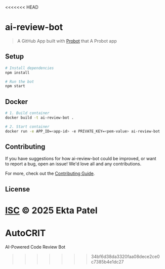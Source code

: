 <<<<<<< HEAD
# ai-review-bot

> A GitHub App built with [Probot](https://github.com/probot/probot) that A Probot app

## Setup

```sh
# Install dependencies
npm install

# Run the bot
npm start
```

## Docker

```sh
# 1. Build container
docker build -t ai-review-bot .

# 2. Start container
docker run -e APP_ID=<app-id> -e PRIVATE_KEY=<pem-value> ai-review-bot
```

## Contributing

If you have suggestions for how ai-review-bot could be improved, or want to report a bug, open an issue! We'd love all and any contributions.

For more, check out the [Contributing Guide](CONTRIBUTING.md).

## License

[ISC](LICENSE) © 2025 Ekta Patel
=======
# AutoCRIT
AI-Powered Code Review Bot
>>>>>>> 34bf6d38da3320faa08dece2ce0c7385b4e1dc27
